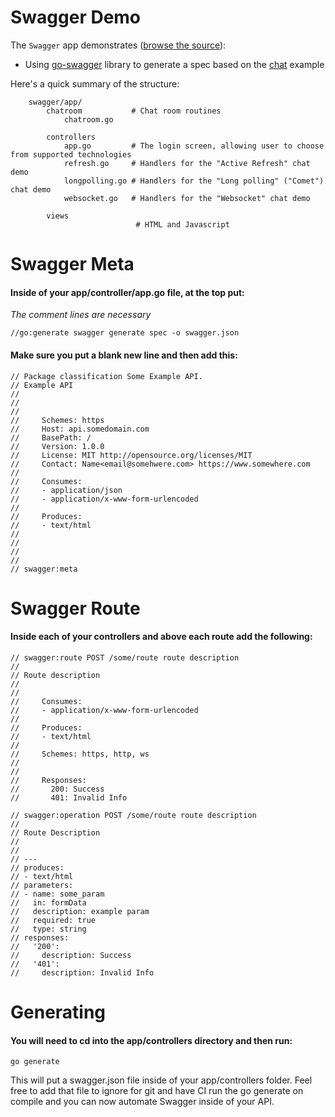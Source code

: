 Swagger Demo
=========================
The `Swagger` app demonstrates ([browse the source](https://github.com/wiselike/revel-samples/tree/master/swagger)):

* Using [go-swagger](https://github.com/go-swagger/go-swagger) library to generate a spec based on the [chat](https://github.com/wiselike/revel-samples/tree/master/chat) example

Here's a quick summary of the structure:
```
	swagger/app/
		chatroom	       # Chat room routines
			chatroom.go

		controllers
			app.go         # The login screen, allowing user to choose from supported technologies
			refresh.go     # Handlers for the "Active Refresh" chat demo
			longpolling.go # Handlers for the "Long polling" ("Comet") chat demo
			websocket.go   # Handlers for the "Websocket" chat demo

		views
			                # HTML and Javascript

```
# Swagger Meta

#### Inside of your app/controller/app.go file, at the top put:
*The comment lines are necessary*
```
//go:generate swagger generate spec -o swagger.json
```

#### Make sure you put a blank new line and then add this:
```
// Package classification Some Example API.
// Example API
//
//
//
//     Schemes: https
//     Host: api.somedomain.com
//     BasePath: /
//     Version: 1.0.0
//     License: MIT http://opensource.org/licenses/MIT
//     Contact: Name<email@somehwere.com> https://www.somewhere.com
//
//     Consumes:
//     - application/json
//     - application/x-www-form-urlencoded
//
//     Produces:
//     - text/html
//
//
//
//
// swagger:meta
```

# Swagger Route

#### Inside each of your controllers and above each route add the following:

```
// swagger:route POST /some/route route description
//
// Route description
//
//
//     Consumes:
//     - application/x-www-form-urlencoded
//
//     Produces:
//     - text/html
//
//     Schemes: https, http, ws
//
//
//     Responses:
//       200: Success
//       401: Invalid Info

// swagger:operation POST /some/route route description
//
// Route Description
//
//
// ---
// produces:
// - text/html
// parameters:
// - name: some_param
//   in: formData
//   description: example param
//   required: true
//   type: string
// responses:
//   '200':
//     description: Success
//   '401':
//     description: Invalid Info
```

# Generating

#### You will need to cd into the app/controllers directory and then run:
```
go generate
```

This will put a swagger.json file inside of your app/controllers folder. Feel free to add that file to ignore for git and have CI run the go generate on compile and you can now automate Swagger inside of your API.
